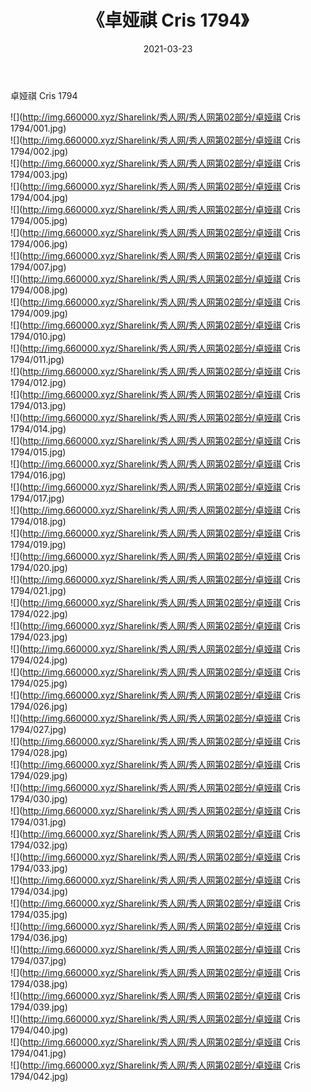 ﻿---
layout: post
title:  《卓娅祺 Cris 1794》
date:   2021-03-23
img: http://img.660000.xyz/Sharelink/秀人网/秀人网第02部分/卓娅祺 Cris 1794/000.jpg
categories: [美女, 清纯, 唯美]
---

卓娅祺 Cris 1794

  ![](http://img.660000.xyz/Sharelink/秀人网/秀人网第02部分/卓娅祺 Cris 1794/001.jpg) <br> ![](http://img.660000.xyz/Sharelink/秀人网/秀人网第02部分/卓娅祺 Cris 1794/002.jpg) <br> ![](http://img.660000.xyz/Sharelink/秀人网/秀人网第02部分/卓娅祺 Cris 1794/003.jpg) <br> ![](http://img.660000.xyz/Sharelink/秀人网/秀人网第02部分/卓娅祺 Cris 1794/004.jpg) <br> ![](http://img.660000.xyz/Sharelink/秀人网/秀人网第02部分/卓娅祺 Cris 1794/005.jpg) <br> ![](http://img.660000.xyz/Sharelink/秀人网/秀人网第02部分/卓娅祺 Cris 1794/006.jpg) <br> ![](http://img.660000.xyz/Sharelink/秀人网/秀人网第02部分/卓娅祺 Cris 1794/007.jpg) <br> ![](http://img.660000.xyz/Sharelink/秀人网/秀人网第02部分/卓娅祺 Cris 1794/008.jpg) <br> ![](http://img.660000.xyz/Sharelink/秀人网/秀人网第02部分/卓娅祺 Cris 1794/009.jpg) <br> ![](http://img.660000.xyz/Sharelink/秀人网/秀人网第02部分/卓娅祺 Cris 1794/010.jpg) <br> ![](http://img.660000.xyz/Sharelink/秀人网/秀人网第02部分/卓娅祺 Cris 1794/011.jpg) <br> ![](http://img.660000.xyz/Sharelink/秀人网/秀人网第02部分/卓娅祺 Cris 1794/012.jpg) <br> ![](http://img.660000.xyz/Sharelink/秀人网/秀人网第02部分/卓娅祺 Cris 1794/013.jpg) <br> ![](http://img.660000.xyz/Sharelink/秀人网/秀人网第02部分/卓娅祺 Cris 1794/014.jpg) <br> ![](http://img.660000.xyz/Sharelink/秀人网/秀人网第02部分/卓娅祺 Cris 1794/015.jpg) <br> ![](http://img.660000.xyz/Sharelink/秀人网/秀人网第02部分/卓娅祺 Cris 1794/016.jpg) <br> ![](http://img.660000.xyz/Sharelink/秀人网/秀人网第02部分/卓娅祺 Cris 1794/017.jpg) <br> ![](http://img.660000.xyz/Sharelink/秀人网/秀人网第02部分/卓娅祺 Cris 1794/018.jpg) <br> ![](http://img.660000.xyz/Sharelink/秀人网/秀人网第02部分/卓娅祺 Cris 1794/019.jpg) <br> ![](http://img.660000.xyz/Sharelink/秀人网/秀人网第02部分/卓娅祺 Cris 1794/020.jpg) <br> ![](http://img.660000.xyz/Sharelink/秀人网/秀人网第02部分/卓娅祺 Cris 1794/021.jpg) <br> ![](http://img.660000.xyz/Sharelink/秀人网/秀人网第02部分/卓娅祺 Cris 1794/022.jpg) <br> ![](http://img.660000.xyz/Sharelink/秀人网/秀人网第02部分/卓娅祺 Cris 1794/023.jpg) <br> ![](http://img.660000.xyz/Sharelink/秀人网/秀人网第02部分/卓娅祺 Cris 1794/024.jpg) <br> ![](http://img.660000.xyz/Sharelink/秀人网/秀人网第02部分/卓娅祺 Cris 1794/025.jpg) <br> ![](http://img.660000.xyz/Sharelink/秀人网/秀人网第02部分/卓娅祺 Cris 1794/026.jpg) <br> ![](http://img.660000.xyz/Sharelink/秀人网/秀人网第02部分/卓娅祺 Cris 1794/027.jpg) <br> ![](http://img.660000.xyz/Sharelink/秀人网/秀人网第02部分/卓娅祺 Cris 1794/028.jpg) <br> ![](http://img.660000.xyz/Sharelink/秀人网/秀人网第02部分/卓娅祺 Cris 1794/029.jpg) <br> ![](http://img.660000.xyz/Sharelink/秀人网/秀人网第02部分/卓娅祺 Cris 1794/030.jpg) <br> ![](http://img.660000.xyz/Sharelink/秀人网/秀人网第02部分/卓娅祺 Cris 1794/031.jpg) <br> ![](http://img.660000.xyz/Sharelink/秀人网/秀人网第02部分/卓娅祺 Cris 1794/032.jpg) <br> ![](http://img.660000.xyz/Sharelink/秀人网/秀人网第02部分/卓娅祺 Cris 1794/033.jpg) <br> ![](http://img.660000.xyz/Sharelink/秀人网/秀人网第02部分/卓娅祺 Cris 1794/034.jpg) <br> ![](http://img.660000.xyz/Sharelink/秀人网/秀人网第02部分/卓娅祺 Cris 1794/035.jpg) <br> ![](http://img.660000.xyz/Sharelink/秀人网/秀人网第02部分/卓娅祺 Cris 1794/036.jpg) <br> ![](http://img.660000.xyz/Sharelink/秀人网/秀人网第02部分/卓娅祺 Cris 1794/037.jpg) <br> ![](http://img.660000.xyz/Sharelink/秀人网/秀人网第02部分/卓娅祺 Cris 1794/038.jpg) <br> ![](http://img.660000.xyz/Sharelink/秀人网/秀人网第02部分/卓娅祺 Cris 1794/039.jpg) <br> ![](http://img.660000.xyz/Sharelink/秀人网/秀人网第02部分/卓娅祺 Cris 1794/040.jpg) <br> ![](http://img.660000.xyz/Sharelink/秀人网/秀人网第02部分/卓娅祺 Cris 1794/041.jpg) <br> ![](http://img.660000.xyz/Sharelink/秀人网/秀人网第02部分/卓娅祺 Cris 1794/042.jpg) <br>
